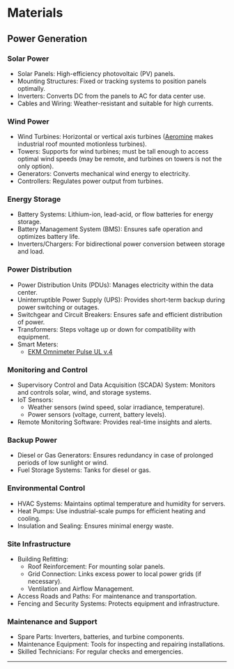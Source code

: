 # Materials

## Power Generation

### Solar Power

* Solar Panels: High-efficiency photovoltaic (PV) panels.
* Mounting Structures: Fixed or tracking systems to position panels optimally.
* Inverters: Converts DC from the panels to AC for data center use.
* Cables and Wiring: Weather-resistant and suitable for high currents.

### Wind Power

* Wind Turbines: Horizontal or vertical axis turbines ([Aeromine](https://aerominetechnologies.com/) makes industrial roof mounted motionless turbines).
* Towers: Supports for wind turbines; must be tall enough to access optimal wind speeds (may be remote, and turbines on towers is not the only option).
* Generators: Converts mechanical wind energy to electricity.
* Controllers: Regulates power output from turbines.

### Energy Storage

* Battery Systems: Lithium-ion, lead-acid, or flow batteries for energy storage.
* Battery Management System (BMS): Ensures safe operation and optimizes battery life.
* Inverters/Chargers: For bidirectional power conversion between storage and load.

### Power Distribution

* Power Distribution Units (PDUs): Manages electricity within the data center.
* Uninterruptible Power Supply (UPS): Provides short-term backup during power switching or outages.
* Switchgear and Circuit Breakers: Ensures safe and efficient distribution of power.
* Transformers: Steps voltage up or down for compatibility with equipment.
* Smart Meters:
  * [EKM Omnimeter Pulse UL v.4](https://www.ekmmetering.com/collections/smart-meters/products/ekm-omnimeter-pulse-ul-v4)

### Monitoring and Control

* Supervisory Control and Data Acquisition (SCADA) System: Monitors and controls solar, wind, and storage systems.
* IoT Sensors:
  * Weather sensors (wind speed, solar irradiance, temperature).
  * Power sensors (voltage, current, battery levels).
* Remote Monitoring Software: Provides real-time insights and alerts.
 
### Backup Power

* Diesel or Gas Generators: Ensures redundancy in case of prolonged periods of low sunlight or wind.
* Fuel Storage Systems: Tanks for diesel or gas.

### Environmental Control

* HVAC Systems: Maintains optimal temperature and humidity for servers.
* Heat Pumps: Use industrial-scale pumps for efficient heating and cooling.
* Insulation and Sealing: Ensures minimal energy waste.

### Site Infrastructure

* Building Refitting:
  * Roof Reinforcement: For mounting solar panels.
  * Grid Connection: Links excess power to local power grids (if necessary).
  * Ventilation and Airflow Management.
* Access Roads and Paths: For maintenance and transportation.
* Fencing and Security Systems: Protects equipment and infrastructure.

### Maintenance and Support

* Spare Parts: Inverters, batteries, and turbine components.
* Maintenance Equipment: Tools for inspecting and repairing installations.
* Skilled Technicians: For regular checks and emergencies.

---

